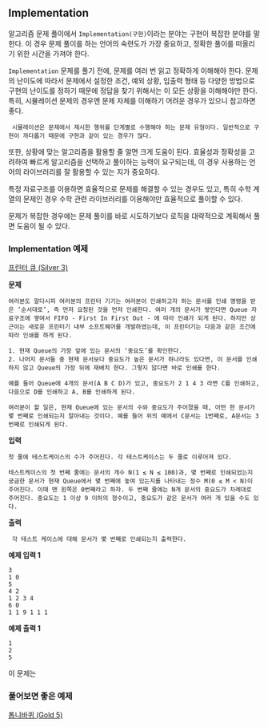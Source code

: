 
## Implementation

알고리즘 문제 풀이에서 `Implementation(구현)`이라는 분야는 구현이 복잡한 분야를 말한다. 이 경우 문제 풀이를 하는 언어의 숙련도가 가장 중요하고, 정확한 풀이를 떠올리기 위한 시간을 가져야 한다.

`Implementation` 문제를 풀기 전에, 문제를 여러 번 읽고 정확하게 이해해야 한다. 문제의 난이도에 따라서 문제에서 설정한 조건, 예외 상황, 입출력 형태 등 다양한 방법으로 구현의 난이도를 정하기 때문에 정답을 찾기 위해서는 이 모든 상황을 이해해야만 한다. 특히, 시뮬레이션 문제의 경우엔 문제 자체를 이해하기 어려운 경우가 있으니 참고하면 좋다.

	 시뮬레이션은 문제에서 제시한 행위를 단계별로 수행해야 하는 문제 유형이다. 일반적으로 구현이 까다롭기 때문에 구현과 같이 있는 경우가 많다.

또한, 상황에 맞는 알고리즘을 활용할 줄 알면 크게 도움이 된다. 효율성과 정확성을 고려하여 빠르게 알고리즘을 선택하고 풀이하는 능력이 요구되는데, 이 경우 사용하는 언어의 라이브러리를 잘 활용할 수 있는 지가 중요하다. 

특정 자료구조를 이용하면 효율적으로 문제를 해결할 수 있는 경우도 있고, 특히 수학 계열의 문제인 경우 수학 관련 라이브러리를 이용해야만 효율적으로 풀이할 수 있다.

문제가 복잡한 경우에는 문제 풀이를 바로 시도하기보다 로직을 대략적으로 계획해서 풀면 도움이 될 수 있다.

### Implementation 예제

[프린터 큐 (Silver 3)](https://www.acmicpc.net/problem/1966)

**문제**

	여러분도 알다시피 여러분의 프린터 기기는 여러분이 인쇄하고자 하는 문서를 인쇄 명령을 받은 ‘순서대로’, 즉 먼저 요청된 것을 먼저 인쇄한다. 여러 개의 문서가 쌓인다면 Queue 자료구조에 쌓여서 FIFO - First In First Out - 에 따라 인쇄가 되게 된다. 하지만 상근이는 새로운 프린터기 내부 소프트웨어를 개발하였는데, 이 프린터기는 다음과 같은 조건에 따라 인쇄를 하게 된다.
	
	1. 현재 Queue의 가장 앞에 있는 문서의 ‘중요도’를 확인한다.
	2. 나머지 문서들 중 현재 문서보다 중요도가 높은 문서가 하나라도 있다면, 이 문서를 인쇄하지 않고 Queue의 가장 뒤에 재배치 한다. 그렇지 않다면 바로 인쇄를 한다.
	
	예를 들어 Queue에 4개의 문서(A B C D)가 있고, 중요도가 2 1 4 3 라면 C를 인쇄하고, 다음으로 D를 인쇄하고 A, B를 인쇄하게 된다.
	
	여러분이 할 일은, 현재 Queue에 있는 문서의 수와 중요도가 주어졌을 때, 어떤 한 문서가 몇 번째로 인쇄되는지 알아내는 것이다. 예를 들어 위의 예에서 C문서는 1번째로, A문서는 3번째로 인쇄되게 된다.

**입력**

	첫 줄에 테스트케이스의 수가 주어진다. 각 테스트케이스는 두 줄로 이루어져 있다.
	
	테스트케이스의 첫 번째 줄에는 문서의 개수 N(1 ≤ N ≤ 100)과, 몇 번째로 인쇄되었는지 궁금한 문서가 현재 Queue에서 몇 번째에 놓여 있는지를 나타내는 정수 M(0 ≤ M < N)이 주어진다. 이때 맨 왼쪽은 0번째라고 하자. 두 번째 줄에는 N개 문서의 중요도가 차례대로 주어진다. 중요도는 1 이상 9 이하의 정수이고, 중요도가 같은 문서가 여러 개 있을 수도 있다.

**출력**

	 각 테스트 케이스에 대해 문서가 몇 번째로 인쇄되는지 출력한다.

**예제 입력 1**

	3
	1 0
	5
	4 2
	1 2 3 4
	6 0
	1 1 9 1 1 1

**예제 출력 1**

	1
	2
	5

이 문제는 

### 풀어보면 좋은 예제

[톱니바퀴 (Gold 5)](https://www.acmicpc.net/problem/14891)